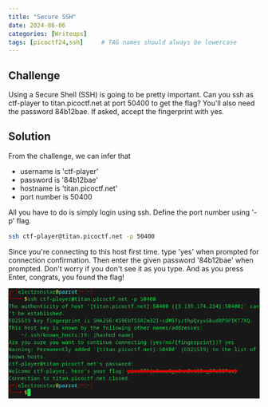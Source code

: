 ```yaml
---
title: "Secure SSH"
date: 2024-06-06
categories: [Writeups]
tags: [picoctf24,ssh]     # TAG names should always be lowercase
---
```


## Challenge

Using a Secure Shell (SSH) is going to be pretty important.
Can you ssh as ctf-player to titan.picoctf.net at port 50400 to get the flag?
You'll also need the password 84b12bae. If asked, accept the fingerprint with yes.

## Solution

From the challenge, we can infer that
- username is 'ctf-player'
- password is '84b12bae'
- hostname is 'titan.picoctf.net'
- port number is 50400

All you have to do is simply login using ssh. Define the port number using '-p' flag.

```bash
ssh ctf-player@titan.picoctf.net -p 50400
```
Since you're connecting to this host first time. type 'yes' when prompted for connection confirmation.
Then enter the given password '84b12bae' when prompted. Don't worry if you don't see it as you type.
And as you press Enter, congrats, you found the flag!

![Profile Image](/assets/images/2024-06-06/Secure-SSH.png)
